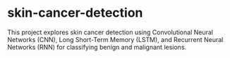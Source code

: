 # skin-cancer-detection
This project explores skin cancer detection using Convolutional Neural Networks (CNN), Long Short-Term Memory (LSTM), and Recurrent Neural Networks (RNN) for classifying benign and malignant lesions.
